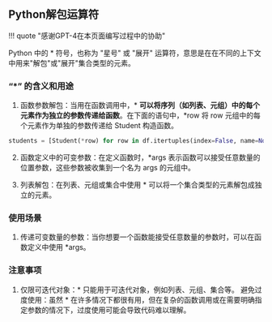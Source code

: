 ## Python解包运算符

!!! quote "感谢GPT-4在本页面编写过程中的协助"

Python 中的 * 符号，也称为 "星号" 或 "展开" 运算符，意思是在在不同的上下文中用来"解包"或"展开"集合类型的元素。

### “*” 的含义和用途

1. 函数参数解包：当用在函数调用中，* **可以将序列（如列表、元组）中的每个元素作为独立的参数传递给函数**。在下面的语句中，*row 将 row 元组中的每个元素作为单独的参数传递给 Student 构造函数。

```Python
students = [Student(*row) for row in df.itertuples(index=False, name=None)]
```

2. 函数定义中的可变参数：在定义函数时，*args 表示函数可以接受任意数量的位置参数，这些参数被收集到一个名为 args 的元组中。

3. 列表解包：在列表、元组或集合中使用 * 可以将一个集合类型的元素解包成独立的元素。

### 使用场景

1. 传递可变数量的参数：当你想要一个函数能接受任意数量的参数时，可以在函数定义中使用 *args。


### 注意事项

1. 仅限可迭代对象：* 只能用于可迭代对象，例如列表、元组、集合等。
避免过度使用：虽然 * 在许多情况下都很有用，但在复杂的函数调用或在需要明确指定参数的情况下，过度使用可能会导致代码难以理解。




